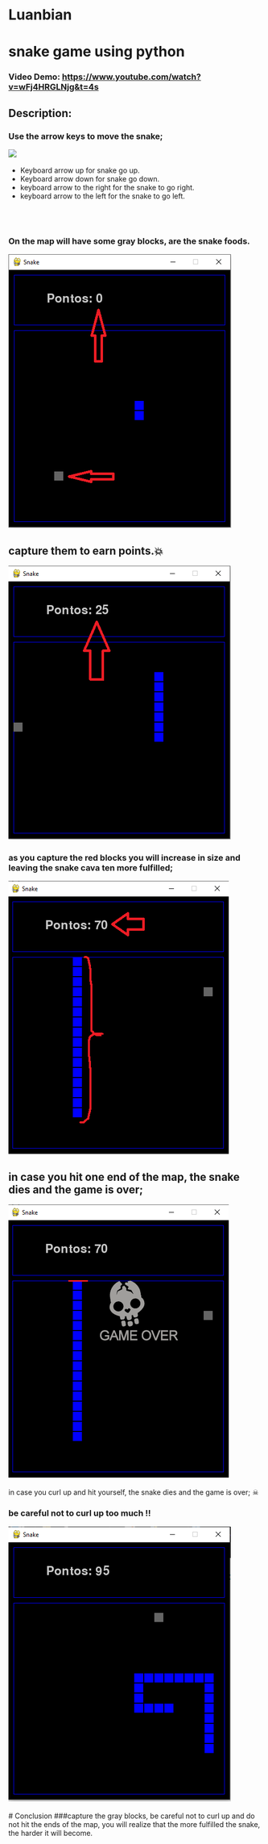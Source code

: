 # Luanbian
# snake game using python
### Video Demo: https://www.youtube.com/watch?v=wFj4HRGLNjg&t=4s
## Description:

### Use the arrow keys to move the snake;

<img src="https://static.thenounproject.com/png/335640-200.png"/>

* Keyboard arrow up for snake go up.
* Keyboard arrow down for snake go down.
* keyboard arrow to the right for the snake to go right.
* keyboard arrow to the left for the snake to go left.
<br>

</br>

### On the map will have some gray blocks, are the snake foods.


<img src="https://github.com/Luanbian/project/blob/main/harvard/nivel%201.png"/>

## capture them to earn points.💥

<img src="https://github.com/Luanbian/project/blob/main/harvard/nivel%202.png"/>

### as you capture the red blocks you will increase in size and leaving the snake cava ten more fulfilled;

<img src="https://github.com/Luanbian/project/blob/main/harvard/nivel%203.png"/>

## in case you hit one end of the map, the snake dies and the game is over;

<img src="https://github.com/Luanbian/project/blob/main/harvard/hit.png"/>
<br></br>
in case you curl up and hit yourself, the snake dies and the game is over; ☠

### be careful not to curl up too much ‼

<img src="https://github.com/Luanbian/project/blob/main/harvard/nivel%204.png"/>
<br>

</br>
# Conclusion
###capture the gray blocks, be careful not to curl up and do not hit the ends of the map, you will realize that the more fulfilled the snake, the harder it will become.


